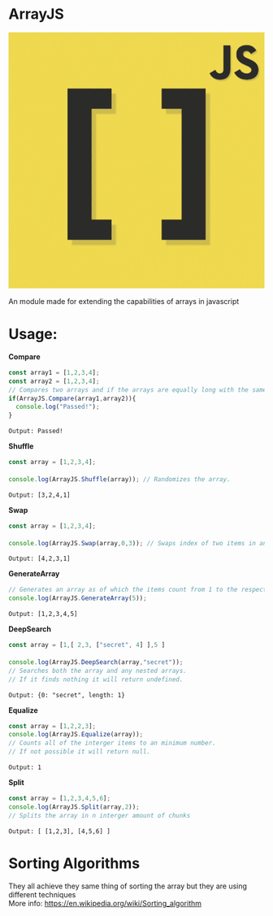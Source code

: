 # ArrayJS

![](logos/ArrayJS_logo_512x512.png)

An module made for extending the capabilities of arrays in javascript

# Usage:

**Compare**

```javascript
const array1 = [1,2,3,4];
const array2 = [1,2,3,4];
// Compares two arrays and if the arrays are equally long with the same items it will return true.
if(ArrayJS.Compare(array1,array2)){
  console.log("Passed!");
}

```
```
Output: Passed!
```

**Shuffle**

```javascript
const array = [1,2,3,4];

console.log(ArrayJS.Shuffle(array)); // Randomizes the array.

```
```
Output: [3,2,4,1]
```

**Swap**

```javascript
const array = [1,2,3,4];

console.log(ArrayJS.Swap(array,0,3)); // Swaps index of two items in an array.

```
```
Output: [4,2,3,1]
```

**GenerateArray**

```javascript
// Generates an array as of which the items count from 1 to the respective length of the array.
console.log(ArrayJS.GenerateArray(5));

```
```
Output: [1,2,3,4,5]
```

**DeepSearch**

```javascript
const array = [1,[ 2,3, ["secret", 4] ],5 ]

console.log(ArrayJS.DeepSearch(array,"secret"));
// Searches both the array and any nested arrays.
// If it finds nothing it will return undefined.
```
```
Output: {0: "secret", length: 1}
```

**Equalize**

```javascript
const array = [1,2,2,3];
console.log(ArrayJS.Equalize(array));
// Counts all of the interger items to an minimum number.
// If not possible it will return null.
```
```
Output: 1
```

**Split**

```javascript
const array = [1,2,3,4,5,6];
console.log(ArrayJS.Split(array,2)); 
// Splits the array in n interger amount of chunks
```
```
Output: [ [1,2,3], [4,5,6] ]
```

# Sorting Algorithms

They all achieve they same thing of sorting the array but they are using different techniques\
More info: https://en.wikipedia.org/wiki/Sorting_algorithm

